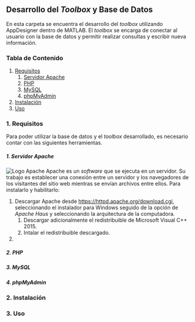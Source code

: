 ## Desarrollo del *Toolbox* y Base de Datos

En esta carpeta se encuentra el desarrollo del *toolbox* utilizando AppDesigner dentro de MATLAB. El *toolbox* se encarga de conectar al usuario con la base de datos y permitir realizar consultas y escribir nueva información.

### Tabla de Contenido
1. [Requisitos](##Requisitos)
    1. [Servidor Apache](###Servidor-Apache)
    2. [PHP](###PHP)
    3. [MySQL](###MySQL)
    4. [phpMyAdmin](###phpMyAdmin)
2. [Instalación](##Instalación)
3. [Uso](##Uso)

### 1. Requisitos
Para poder utilizar la base de datos y el *toolbox* desarrollado, es necesario contar con las siguientes herramientas.
#####  1. Servidor Apache
![](https://github.com/larivera-UVG/Datos-Epilepsia/tree/master/Base%20de%20Datos/Im%C3%A1genes%20-%20ReadMe/apache.jpg "Logo Apache")
Apache es un *software* que se ejecuta en un servidor. Su trabajo es establecer una conexión entre un servidor y los navegadores de los visitantes del sitio web mientras se envían archivos entre ellos. Para instalarlo y habilitarlo:
1. Descargar Apache desde https://httpd.apache.org/download.cgi, seleccionando el instalador para Windows seguido de la opción de *Apache Haus* y seleccionando la arquitectura de la computadora.
   1. Descargar adicionalmente el redistribuible de Microsoft Visual C++ 2015.
   2. Intalar el redistribuible descargado.
2. 
#####  2. PHP
#####  3. MySQL
#####  4. phpMyAdmin

### 2. Instalación

### 3. Uso
